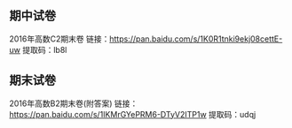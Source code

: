 ## 期中试卷
2016年高数C2期末卷 链接：https://pan.baidu.com/s/1K0R1tnki9ekj08cettE-uw 提取码：lb8l</br>
## 期末试卷
2016年高数B2期末卷(附答案) 链接：https://pan.baidu.com/s/1IKMrGYePRM6-DTyV2ITP1w 提取码：udqj</br>
